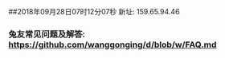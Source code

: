 ##2018年09月28日07时12分07秒 新址: 159.65.94.46
### 兔友常见问题及解答: https://github.com/wanggonging/d/blob/w/FAQ.md
